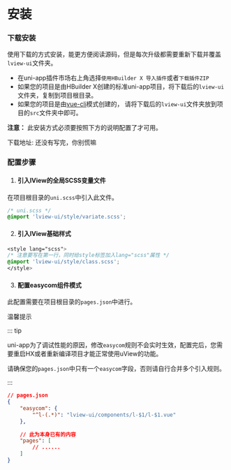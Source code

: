 
# 安装

### 下载安装

使用下载的方式安装，能更方便阅读源码，但是每次升级都需要重新下载并覆盖`lview-ui`文件夹。

- 在uni-app插件市场右上角选择`使用HBuilder X 导入插件`或者`下载插件ZIP`
- 如果您的项目是由HBuilder X创建的标准uni-app项目，将下载后的`lview-ui`文件夹，复制到项目根目录。
- 如果您的项目是由[vue-cli](https://uniapp.dcloud.io/quickstart?id=_2-通过vue-cli命令行)模式创建的， 请将下载后的`lview-ui`文件夹放到项目的`src`文件夹中即可。

**注意：** 此安装方式必须要按照下方的说明配置了才可用。



下载地址: 还没有写完，你别慌嘛



### 配置步骤

1. #### 引入lView的全局SCSS变量文件

在项目根目录的`uni.scss`中引入此文件。

```css
/* uni.scss */
@import 'lview-ui/style/variate.scss';
```



2. #### 引入lView基础样式

```css
<style lang="scss">
/* 注意要写在第一行，同时给style标签加入lang="scss"属性 */
@import 'lview-ui/style/class.scss';
</style>
```



3. #### 配置easycom组件模式

此配置需要在项目根目录的`pages.json`中进行。

温馨提示

::: tip

uni-app为了调试性能的原因，修改`easycom`规则不会实时生效，配置完后，您需要重启HX或者重新编译项目才能正常使用uView的功能。

请确保您的`pages.json`中只有一个`easycom`字段，否则请自行合并多个引入规则。

:::

```json
// pages.json
{
	"easycom": {
		"^l-(.*)": "lview-ui/components/l-$1/l-$1.vue"
	},
	
	// 此为本身已有的内容
	"pages": [
		// ......
	]
}
```